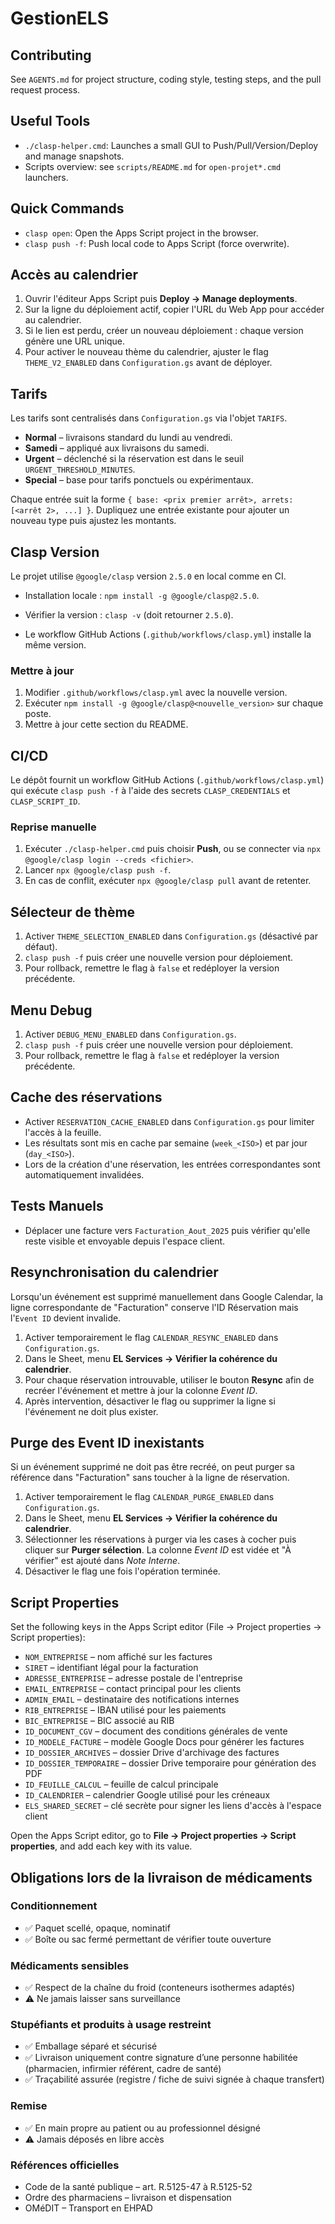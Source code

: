 # GestionELS

## Contributing
See `AGENTS.md` for project structure, coding style, testing steps, and the pull request process.

## Useful Tools
- `./clasp-helper.cmd`: Launches a small GUI to Push/Pull/Version/Deploy and manage snapshots.
- Scripts overview: see `scripts/README.md` for `open-projet*.cmd` launchers.

## Quick Commands
- `clasp open`: Open the Apps Script project in the browser.
- `clasp push -f`: Push local code to Apps Script (force overwrite).

## Accès au calendrier
1. Ouvrir l'éditeur Apps Script puis **Deploy → Manage deployments**.
2. Sur la ligne du déploiement actif, copier l'URL du Web App pour accéder au calendrier.
3. Si le lien est perdu, créer un nouveau déploiement : chaque version génère une URL unique.
4. Pour activer le nouveau thème du calendrier, ajuster le flag `THEME_V2_ENABLED` dans `Configuration.gs` avant de déployer.

## Tarifs
Les tarifs sont centralisés dans `Configuration.gs` via l'objet `TARIFS`.

- **Normal** – livraisons standard du lundi au vendredi.
- **Samedi** – appliqué aux livraisons du samedi.
- **Urgent** – déclenché si la réservation est dans le seuil `URGENT_THRESHOLD_MINUTES`.
- **Special** – base pour tarifs ponctuels ou expérimentaux.

Chaque entrée suit la forme `{ base: <prix premier arrêt>, arrets: [<arrêt 2>, ...] }`.
Dupliquez une entrée existante pour ajouter un nouveau type puis ajustez les montants.

## Clasp Version
Le projet utilise `@google/clasp` version `2.5.0` en local comme en CI.

- Installation locale : `npm install -g @google/clasp@2.5.0`.

- Vérifier la version : `clasp -v` (doit retourner `2.5.0`).

- Le workflow GitHub Actions (`.github/workflows/clasp.yml`) installe la même version.

### Mettre à jour
1. Modifier `.github/workflows/clasp.yml` avec la nouvelle version.
2. Exécuter `npm install -g @google/clasp@<nouvelle_version>` sur chaque poste.
3. Mettre à jour cette section du README.

## CI/CD
 Le dépôt fournit un workflow GitHub Actions (`.github/workflows/clasp.yml`) qui exécute `clasp push -f` à l'aide des secrets `CLASP_CREDENTIALS` et `CLASP_SCRIPT_ID`.

### Reprise manuelle
1. Exécuter `./clasp-helper.cmd` puis choisir **Push**, ou se connecter via `npx @google/clasp login --creds <fichier>`.
2. Lancer `npx @google/clasp push -f`.
3. En cas de conflit, exécuter `npx @google/clasp pull` avant de retenter.

## Sélecteur de thème
1. Activer `THEME_SELECTION_ENABLED` dans `Configuration.gs` (désactivé par défaut).
2. `clasp push -f` puis créer une nouvelle version pour déploiement.
3. Pour rollback, remettre le flag à `false` et redéployer la version précédente.

## Menu Debug
1. Activer `DEBUG_MENU_ENABLED` dans `Configuration.gs`.
2. `clasp push -f` puis créer une nouvelle version pour déploiement.
3. Pour rollback, remettre le flag à `false` et redéployer la version précédente.

## Cache des réservations
- Activer `RESERVATION_CACHE_ENABLED` dans `Configuration.gs` pour limiter l'accès à la feuille.
- Les résultats sont mis en cache par semaine (`week_<ISO>`) et par jour (`day_<ISO>`).
- Lors de la création d'une réservation, les entrées correspondantes sont automatiquement invalidées.

## Tests Manuels
- Déplacer une facture vers `Facturation_Aout_2025` puis vérifier qu'elle reste visible et envoyable depuis l'espace client.

## Resynchronisation du calendrier
Lorsqu'un événement est supprimé manuellement dans Google Calendar, la ligne correspondante de "Facturation" conserve l'ID Réservation mais l'`Event ID` devient invalide.

1. Activer temporairement le flag `CALENDAR_RESYNC_ENABLED` dans `Configuration.gs`.
2. Dans le Sheet, menu **EL Services → Vérifier la cohérence du calendrier**.
3. Pour chaque réservation introuvable, utiliser le bouton **Resync** afin de recréer l'événement et mettre à jour la colonne *Event ID*.
4. Après intervention, désactiver le flag ou supprimer la ligne si l'événement ne doit plus exister.

## Purge des Event ID inexistants
Si un événement supprimé ne doit pas être recréé, on peut purger sa référence dans "Facturation" sans toucher à la ligne de réservation.

1. Activer temporairement le flag `CALENDAR_PURGE_ENABLED` dans `Configuration.gs`.
2. Dans le Sheet, menu **EL Services → Vérifier la cohérence du calendrier**.
3. Sélectionner les réservations à purger via les cases à cocher puis cliquer sur **Purger sélection**.
   La colonne *Event ID* est vidée et "À vérifier" est ajouté dans *Note Interne*.
4. Désactiver le flag une fois l'opération terminée.

## Script Properties
Set the following keys in the Apps Script editor (File → Project properties → Script properties):

- `NOM_ENTREPRISE` – nom affiché sur les factures
- `SIRET` – identifiant légal pour la facturation
- `ADRESSE_ENTREPRISE` – adresse postale de l'entreprise
- `EMAIL_ENTREPRISE` – contact principal pour les clients
- `ADMIN_EMAIL` – destinataire des notifications internes
- `RIB_ENTREPRISE` – IBAN utilisé pour les paiements
- `BIC_ENTREPRISE` – BIC associé au RIB
- `ID_DOCUMENT_CGV` – document des conditions générales de vente
- `ID_MODELE_FACTURE` – modèle Google Docs pour générer les factures
- `ID_DOSSIER_ARCHIVES` – dossier Drive d'archivage des factures
- `ID_DOSSIER_TEMPORAIRE` – dossier Drive temporaire pour génération des PDF
- `ID_FEUILLE_CALCUL` – feuille de calcul principale
- `ID_CALENDRIER` – calendrier Google utilisé pour les créneaux
- `ELS_SHARED_SECRET` – clé secrète pour signer les liens d'accès à l'espace client

Open the Apps Script editor, go to **File → Project properties → Script properties**, and add each key with its value.

## Obligations lors de la livraison de médicaments

### Conditionnement
- ✅ Paquet scellé, opaque, nominatif
- ✅ Boîte ou sac fermé permettant de vérifier toute ouverture

### Médicaments sensibles
- ✅ Respect de la chaîne du froid (conteneurs isothermes adaptés)
- ⚠️ Ne jamais laisser sans surveillance

### Stupéfiants et produits à usage restreint
- ✅ Emballage séparé et sécurisé
- ✅ Livraison uniquement contre signature d’une personne habilitée (pharmacien, infirmier référent, cadre de santé)
- ✅ Traçabilité assurée (registre / fiche de suivi signée à chaque transfert)

### Remise
- ✅ En main propre au patient ou au professionnel désigné
- ⚠️ Jamais déposés en libre accès

### Références officielles
- Code de la santé publique – art. R.5125-47 à R.5125-52
- Ordre des pharmaciens – livraison et dispensation
- OMéDIT – Transport en EHPAD
